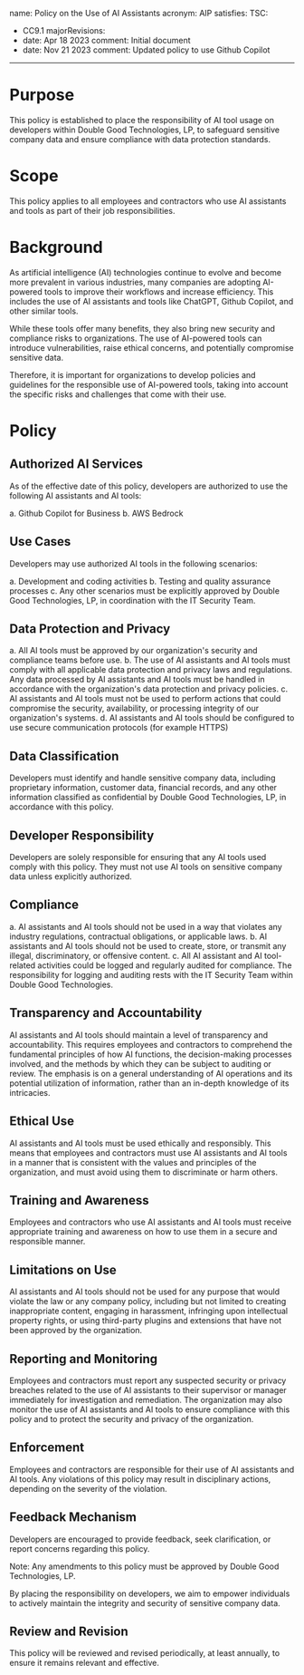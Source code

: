 name: Policy on the Use of AI Assistants
acronym: AIP
satisfies:
  TSC:
  - CC9.1
majorRevisions:
  - date: Apr 18 2023
    comment: Initial document
  - date: Nov 21 2023
    comment: Updated policy to use Github Copilot
---

# Purpose

This policy is established to place the responsibility of AI tool usage on developers within Double Good Technologies, LP, to safeguard sensitive company data and ensure compliance with data protection standards.

# Scope
This policy applies to all employees and contractors who use AI assistants and tools as part of their job responsibilities.

# Background 
As artificial intelligence (AI) technologies continue to evolve and become more prevalent in various industries, many companies are adopting AI-powered tools to improve their workflows and increase efficiency. This includes the use of AI assistants and tools like ChatGPT, Github Copilot, and other similar tools.

While these tools offer many benefits, they also bring new security and compliance risks to organizations. The use of AI-powered tools can introduce vulnerabilities, raise ethical concerns, and potentially compromise sensitive data.

Therefore, it is important for organizations to develop policies and guidelines for the responsible use of AI-powered tools, taking into account the specific risks and challenges that come with their use.

# Policy

## Authorized AI Services
As of the effective date of this policy, developers are authorized to use the following AI assistants and AI tools:

a. Github Copilot for Business
b. AWS Bedrock

## Use Cases
Developers may use authorized AI tools in the following scenarios:

a. Development and coding activities
b. Testing and quality assurance processes
c. Any other scenarios must be explicitly approved by Double Good Technologies, LP, in coordination with the IT Security Team.

## Data Protection and Privacy
a. All AI tools must be approved by our organization's security and compliance teams before use.
b. The use of AI assistants and AI tools must comply with all applicable data protection and privacy laws and regulations. Any data processed by AI assistants and AI tools must be handled in accordance with the organization's data protection and privacy policies.
c. AI assistants and AI tools must not be used to perform actions that could compromise the security, availability, or processing integrity of our organization's systems.
d. AI assistants and AI tools should be configured to use secure communication protocols (for example HTTPS)

## Data Classification
Developers must identify and handle sensitive company data, including proprietary information, customer data, financial records, and any other information classified as confidential by Double Good Technologies, LP, in accordance with this policy.

## Developer Responsibility
Developers are solely responsible for ensuring that any AI tools used comply with this policy. They must not use AI tools on sensitive company data unless explicitly authorized.

## Compliance
a. AI assistants and AI tools should not be used in a way that violates any industry regulations, contractual obligations, or applicable laws.
b. AI assistants and AI tools should not be used to create, store, or transmit any illegal, discriminatory, or offensive content.
c. All AI assistant and AI tool-related activities could be logged and regularly audited for compliance. The responsibility for logging and auditing rests with the IT Security Team within Double Good Technologies.

## Transparency and Accountability
AI assistants and AI tools should maintain a level of transparency and accountability. This requires employees and contractors to comprehend the fundamental principles of how AI functions, the decision-making processes involved, and the methods by which they can be subject to auditing or review. The emphasis is on a general understanding of AI operations and its potential utilization of information, rather than an in-depth knowledge of its intricacies.

## Ethical Use
AI assistants and AI tools must be used ethically and responsibly. This means that employees and contractors must use AI assistants and AI tools in a manner that is consistent with the values and principles of the organization, and must avoid using them to discriminate or harm others.

## Training and Awareness
Employees and contractors who use AI assistants and AI tools must receive appropriate training and awareness on how to use them in a secure and responsible manner.

## Limitations on Use
AI assistants and AI tools should not be used for any purpose that would violate the law or any company policy, including but not limited to creating inappropriate content, engaging in harassment, infringing upon intellectual property rights, or using third-party plugins and extensions that have not been approved by the organization.

## Reporting and Monitoring
Employees and contractors must report any suspected security or privacy breaches related to the use of AI assistants to their supervisor or manager immediately for investigation and remediation. The organization may also monitor the use of AI assistants and AI tools to ensure compliance with this policy and to protect the security and privacy of the organization.

## Enforcement
Employees and contractors are responsible for their use of AI assistants and AI tools. Any violations of this policy may result in disciplinary actions, depending on the severity of the violation.       

## Feedback Mechanism
Developers are encouraged to provide feedback, seek clarification, or report concerns regarding this policy.

Note: Any amendments to this policy must be approved by Double Good Technologies, LP.

By placing the responsibility on developers, we aim to empower individuals to actively maintain the integrity and security of sensitive company data.

## Review and Revision
This policy will be reviewed and revised periodically, at least annually, to ensure it remains relevant and effective.
